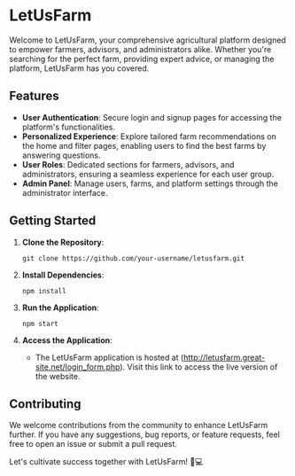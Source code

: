 # LetUsFarm

Welcome to LetUsFarm, your comprehensive agricultural platform designed to empower farmers, advisors, and administrators alike. Whether you're searching for the perfect farm, providing expert advice, or managing the platform, LetUsFarm has you covered.

## Features

- **User Authentication**: Secure login and signup pages for accessing the platform's functionalities.
- **Personalized Experience**: Explore tailored farm recommendations on the home and filter pages, enabling users to find the best farms by answering questions.
- **User Roles**: Dedicated sections for farmers, advisors, and administrators, ensuring a seamless experience for each user group.
- **Admin Panel**: Manage users, farms, and platform settings through the administrator interface.

## Getting Started

1. **Clone the Repository**: 
    ```
    git clone https://github.com/your-username/letusfarm.git
    ```

2. **Install Dependencies**: 
    ```
    npm install
    ```

3. **Run the Application**:
    ```
    npm start
    ```

4. **Access the Application**:
    - The LetUsFarm application is hosted at (http://letusfarm.great-site.net/login_form.php). Visit this link to access the live version of the website.

## Contributing

We welcome contributions from the community to enhance LetUsFarm further. If you have any suggestions, bug reports, or feature requests, feel free to open an issue or submit a pull request.

Let's cultivate success together with LetUsFarm! 🌱💻
